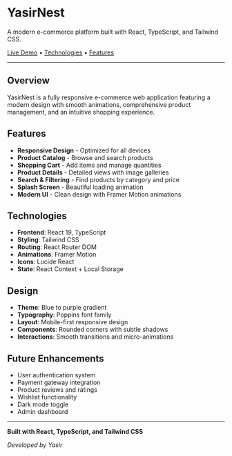 # YasirNest

A modern e-commerce platform built with React, TypeScript, and Tailwind CSS.

[Live Demo](https://your-demo-url.com) • [Technologies](#technologies) • [Features](#features)

---

## Overview

YasirNest is a fully responsive e-commerce web application featuring a modern design with smooth animations, comprehensive product management, and an intuitive shopping experience.

## Features

- **Responsive Design** - Optimized for all devices
- **Product Catalog** - Browse and search products
- **Shopping Cart** - Add items and manage quantities
- **Product Details** - Detailed views with image galleries
- **Search & Filtering** - Find products by category and price
- **Splash Screen** - Beautiful loading animation
- **Modern UI** - Clean design with Framer Motion animations

## Technologies

- **Frontend**: React 19, TypeScript
- **Styling**: Tailwind CSS
- **Routing**: React Router DOM
- **Animations**: Framer Motion
- **Icons**: Lucide React
- **State**: React Context + Local Storage

## Design

- **Theme**: Blue to purple gradient
- **Typography**: Poppins font family
- **Layout**: Mobile-first responsive design
- **Components**: Rounded corners with subtle shadows
- **Interactions**: Smooth transitions and micro-animations

## Future Enhancements

- User authentication system
- Payment gateway integration
- Product reviews and ratings
- Wishlist functionality
- Dark mode toggle
- Admin dashboard

---

**Built with React, TypeScript, and Tailwind CSS**

_Developed by Yasir_
